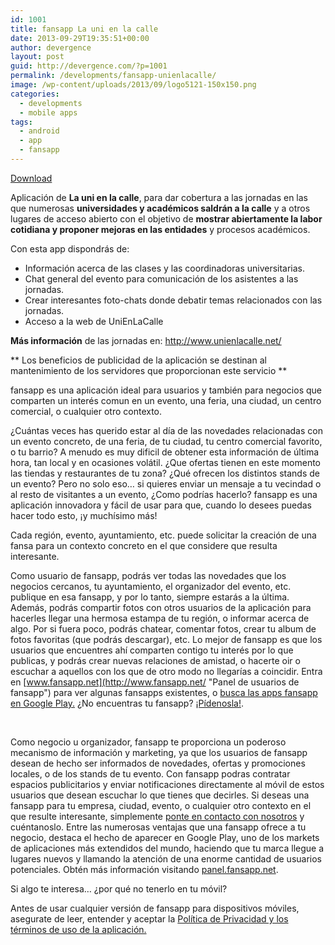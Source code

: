 ```yaml
---
id: 1001
title: fansapp La uni en la calle
date: 2013-09-29T19:35:51+00:00
author: devergence
layout: post
guid: http://devergence.com/?p=1001
permalink: /developments/fansapp-unienlacalle/
image: /wp-content/uploads/2013/09/logo5121-150x150.png
categories:
  - developments
  - mobile apps
tags:
  - android
  - app
  - fansapp
---
```

<div class="postlinks">
  <a class="downloadgoogle" href="https://play.google.com/store/apps/details?id=com.devergence.fansapp.launienlacalle" target="_blank" rel="nofollow">Download</a>
</div>

Aplicación de **La uni en la calle**, para dar cobertura a las jornadas en las que numerosas **universidades y académicos saldrán a la calle** y a otros lugares de acceso abierto con el objetivo de **mostrar abiertamente la labor cotidiana y proponer mejoras en las entidades** y procesos académicos.

Con esta app dispondrás de:

  * Información acerca de las clases y las coordinadoras universitarias.
  * Chat general del evento para comunicación de los asistentes a las jornadas.
  * Crear interesantes foto-chats donde debatir temas relacionados con las jornadas.
  * Acceso a la web de UniEnLaCalle

**Más información** de las jornadas en: <a href="https://www.google.com/url?q=http://www.unienlacalle.net/&sa=D&usg=AFQjCNG9X9dx5apYWARqPwQ1XUWsgaW7vA" target="_blank">http://www.unienlacalle.net/</a>

\*\* Los beneficios de publicidad de la aplicación se destinan al mantenimiento de los servidores que proporcionan este servicio \*\*

<div class="more">
</div>

<!--more-->

fansapp es una aplicación ideal para usuarios y también para negocios que comparten un interés comun en un evento, una feria, una ciudad, un centro comercial, o cualquier otro contexto.

¿Cuántas veces has querido estar al día de las novedades relacionadas con un evento concreto, de una feria, de tu ciudad, tu centro comercial favorito, o tu barrio? A menudo es muy dificil de obtener esta información de última hora, tan local y en ocasiones volátil. ¿Que ofertas tienen en este momento las tiendas y restaurantes de tu zona? ¿Qué ofrecen los distintos stands de un evento? Pero no solo eso&#8230; si quieres enviar un mensaje a tu vecindad o al resto de visitantes a un evento, ¿Como podrías hacerlo? fansapp es una aplicación innovadora y fácil de usar para que, cuando lo desees puedas hacer todo esto, ¡y muchísimo más!

Cada región, evento, ayuntamiento, etc. puede solicitar la creación de una fansa para un contexto concreto en el que considere que resulta interesante.

Como usuario de fansapp, podrás ver todas las novedades que los negocios cercanos, tu ayuntamiento, el organizador del evento, etc. publique en esa fansapp, y por lo tanto, siempre estarás a la última. Además, podrás compartir fotos con otros usuarios de la aplicación para hacerles llegar una hermosa estampa de tu región, o informar acerca de algo. Por si fuera poco, podrás chatear, comentar fotos, crear tu album de fotos favoritas (que podrás descargar), etc. Lo mejor de fansapp es que los usuarios que encuentres ahí comparten contigo tu interés por lo que publicas, y podrás crear nuevas relaciones de amistad, o hacerte oir o escuchar a aquellos con los que de otro modo no llegarías a coincidir. Entra en [www.fansapp.net](http://www.fansapp.net/ "Panel de usuarios de fansapp") para ver algunas fansapps existentes, o <a href="https://play.google.com/store/search?q=fansapp" target="_blank">busca las apps fansapp en Google Play.</a> ¿No encuentras tu fansapp? [¡Pídenosla!](http://www.devergence.com/about/contact.php "contactar con devergence studios").

&nbsp;

Como negocio u organizador, fansapp te proporciona un poderoso mecanismo de información y marketing, ya que los usuarios de fansapp desean de hecho ser informados de novedades, ofertas y promociones locales, o de los stands de tu evento. Con fansapp podras contratar espacios publicitarios y enviar notificaciones directamente al móvil de estos usuarios que desean escuchar lo que tienes que decirles. Si deseas una fansapp para tu empresa, ciudad, evento, o cualquier otro contexto en el que resulte interesante, simplemente [ponte en contacto con nosotros](http://www.devergence.com/about/contact.php "contactar con devergence studios") y cuéntanoslo. Entre las numerosas ventajas que una fansapp ofrece a tu negocio, destaca el hecho de aparecer en Google Play, uno de los markets de aplicaciones más extendidos del mundo, haciendo que tu marca llegue a lugares nuevos y llamando la atención de una enorme cantidad de usuarios potenciales. Obtén más información visitando [panel.fansapp.net](http://panel.fansapp.net/ "Panel de administracion de fansapp").

Si algo te interesa&#8230; ¿por qué no tenerlo en tu móvil?

Antes de usar cualquier versión de fansapp para dispositivos móviles, asegurate de leer, entender y aceptar la <a title="Política de Privacidad y los términos de uso de la aplicación." href="http://www.devergence.com/developments/mobileapps/fansapp-disclaimer.html" target="_blank" rel="nofollow">Política de Privacidad y los términos de uso de la aplicación.</a>

&nbsp;